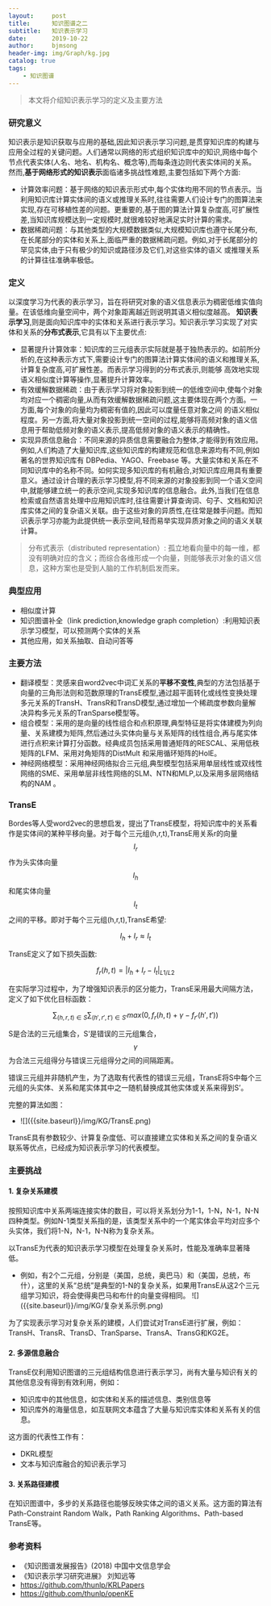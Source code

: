 ```yaml
---
layout:     post
title:      知识图谱之二
subtitle:   知识表示学习
date:       2019-10-22
author:     bjmsong
header-img: img/Graph/kg.jpg
catalog: true
tags:
    - 知识图谱
---
```


> 本文将介绍知识表示学习的定义及主要方法

### 研究意义
知识表示是知识获取与应用的基础,因此知识表示学习问题,是贯穿知识库的构建与应用全过程的关键问题。人们通常以网络的形式组织知识库中的知识,网络中每个节点代表实体(人名、地名、机构名、概念等),而每条连边则代表实体间的关系。然而,**基于网络形式的知识表示**面临诸多挑战性难题,主要包括如下两个方面:

- 计算效率问题：基于网络的知识表示形式中,每个实体均用不同的节点表示。当利用知识库计算实体间的语义或推理关系时,往往需要人们设计专门的图算法来实现,存在可移植性差的问题。更重要的,基于图的算法计算复杂度高,可扩展性差,当知识库规模达到一定规模时,就很难较好地满足实时计算的需求。
- 数据稀疏问题：与其他类型的大规模数据类似,大规模知识库也遵守长尾分布,在长尾部分的实体和关系上,面临严重的数据稀疏问题。例如,对于长尾部分的罕见实体,由于只有极少的知识或路径涉及它们,对这些实体的语义
或推理关系的计算往往准确率极低。

### 定义
以深度学习为代表的表示学习，旨在将研究对象的语义信息表示为稠密低维实值向量。在该低维向量空间中，两个对象距离越近则说明其语义相似度越高。
**知识表示学习**,则是面向知识库中的实体和关系进行表示学习。知识表示学习实现了对实体和关系的**分布式表示**,它具有以下主要优点:
- 显著提升计算效率：知识库的三元组表示实际就是基于独热表示的。如前所分析的,在这种表示方式下,需要设计专门的图算法计算实体间的语义和推理关系,计算复杂度高,可扩展性差。而表示学习得到的分布式表示,则能够
高效地实现语义相似度计算等操作,显著提升计算效率。
- 有效缓解数据稀疏：由于表示学习将对象投影到统一的低维空间中,使每个对象均对应一个稠密向量,从而有效缓解数据稀疏问题,这主要体现在两个方面。一方面,每个对象的向量均为稠密有值的,因此可以度量任意对象之间
的语义相似程度。另一方面,将大量对象投影到统一空间的过程,能够将高频对象的语义信息用于帮助低频对象的语义表示,提高低频对象的语义表示的精确性。
- 实现异质信息融合：不同来源的异质信息需要融合为整体,才能得到有效应用。例如,人们构造了大量知识库,这些知识库的构建规范和信息来源均有不同,例如著名的世界知识库有 DBPedia、YAGO、Freebase 等。大量实体和关系在不同知识库中的名称不同。如何实现多知识库的有机融合,对知识库应用具有重要意义。通过设计合理的表示学习模型,将不同来源的对象投影到同一个语义空间中,就能够建立统一的表示空间,实现多知识库的信息融合。此外,当我们在信息检索或自然语言处理中应用知识库时,往往需要计算查询词、句子、文档和知识库实体之间的复杂语义关联。由于这些对象的异质性,在往常是棘手问题。而知识表示学习亦能为此提供统一表示空间,轻而易举实现异质对象之间的语义关联计算。

>分布式表示（distributed representation）: 孤立地看向量中的每一维，都没有明确对应的含义；而综合各维形成一个向量，则能够表示对象的语义信息，这种方案也是受到人脑的工作机制启发而来。

### 典型应用
- 相似度计算
- 知识图谱补全（link prediction,knowledge graph completion）:利用知识表示学习模型，可以预测两个实体的关系
- 其他应用，如关系抽取、自动问答等


### 主要方法
- 翻译模型：灵感来自word2vec中词汇关系的**平移不变性**,典型的方法包括基于向量的三角形法则和范数原理的TransE模型,通过超平面转化或线性变换处理多元关系的TransH、TransR和TransD模型,通过增加一个稀疏度参数向量解决异构多元关系的TranSparse模型等。
- 组合模型：采用的是向量的线性组合和点积原理,典型特征是将实体建模为列向量、关系建模为矩阵,然后通过头实体向量与关系矩阵的线性组合,再与尾实体进行点积来计算打分函数。经典成员包括采用普通矩阵的RESCAL、采用低秩矩阵的LFM、采用对角矩阵的DistMult 和采用循环矩阵的HolE。
- 神经网络模型：采用神经网络拟合三元组,典型模型包括采用单层线性或双线性网络的SME、采用单层非线性网络的SLM、NTN和MLP,以及采用多层网络结构的NAM 。

### TransE
Bordes等人受word2vec的思想启发，提出了TransE模型，将知识库中的关系看作是实体间的某种平移向量。对于每个三元组(h,r,t),TransE用关系r的向量$$I_r$$作为头实体向量$$I_h$$和尾实体向量$$I_t$$之间的平移。即对于每个三元组(h,r,t),TransE希望:

$$I_h+I_r \approx I_t$$

TransE定义了如下损失函数:

$$f_r(h,t)=|I_h+I_r-I_t|_{L1/L2}$$

在实际学习过程中，为了增强知识表示的区分能力，TransE采用最大间隔方法，定义了如下优化目标函数：

$$\displaystyle \sum_{(h,r,t) \in S}\sum_{(h',r',t') \in S'}{max(0,f_r(h,t)+\gamma-f_{r'}(h',t'))} $$

S是合法的三元组集合，S‘是错误的三元组集合，$$\gamma$$ 为合法三元组得分与错误三元组得分之间的间隔距离。

错误三元组并非随机产生，为了选取有代表性的错误三元组，TransE将S中每个三元组的头实体、关系和尾实体其中之一随机替换成其他实体或关系来得到S’。

完整的算法如图：
<ul> 
<li markdown="1"> 
![]({{site.baseurl}}/img/KG/TransE.png) 
</li> 
</ul> 

TransE具有参数较少、计算复杂度低、可以直接建立实体和关系之间的复杂语义联系等优点，已经成为知识表示学习的代表模型。


### 主要挑战

#### 1. 复杂关系建模

按照知识库中关系两端连接实体的数目，可以将关系划分为1-1，1-N，N-1，N-N四种类型。例如N-1类型关系指的是，该类型关系中的一个尾实体会平均对应多个头实体，我们将1-N，N-1，N-N称为复杂关系。

以TransE为代表的知识表示学习模型在处理复杂关系时，性能及准确率显著降低。

<ul> 
<li markdown="1"> 
例如，有2个二元组，分别是（美国，总统，奥巴马）和（美国，总统，布什），这里的关系“总统”是典型的1-N的复杂关系，如果用TransE从这2个三元组学习知识，将会使得奥巴马和布什的向量变得相同。
![]({{site.baseurl}}/img/KG/复杂关系示例.png) 
</li> 
</ul> 

为了实现表示学习对复杂关系的建模，人们尝试对TransE进行扩展，例如：TransH、TransR、TransD、TranSparse、TransA、TransG和KG2E。

#### 2. 多源信息融合

TransE仅利用知识图谱的三元组结构信息进行表示学习，尚有大量与知识有关的其他信息没有得到有效利用，例如：

- 知识库中的其他信息，如实体和关系的描述信息、类别信息等
- 知识库外的海量信息，如互联网文本蕴含了大量与知识库实体和关系有关的信息。

这方面的代表性工作有：

- DKRL模型
- 文本与知识库融合的知识表示学习

#### 3. 关系路径建模

在知识图谱中，多步的关系路径也能够反映实体之间的语义关系。这方面的算法有Path-Constraint Random Walk，Path Ranking Algorithms、Path-based TransE等。


### 参考资料
- 《知识图谱发展报告》(2018) 中国中文信息学会
- 《知识表示学习研究进展》 刘知远等
- https://github.com/thunlp/KRLPapers
- https://github.com/thunlp/openKE